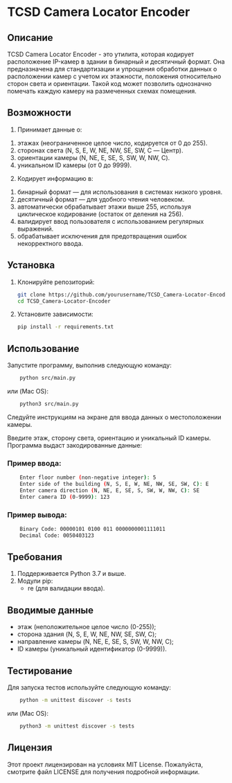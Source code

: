 # TCSD Camera Locator Encoder

## Описание
TCSD Camera Locator Encoder - это утилита, которая кодирует расположение IP-камер в здании в бинарный и десятичный формат. Она предназначена для стандартизации и упрощения обработки данных о расположении камер с учетом их этажности, положения относительно сторон света и ориентации. Такой код может позволить однозначно помечать каждую камеру на размеченных схемах помещения.


## Возможности
1. Принимает данные о:
1) этажах (неограниченное целое число, кодируется от 0 до 255).
2) сторонах света (N, S, E, W, NE, NW, SE, SW, C — Центр).
3) ориентации камеры (N, NE, E, SE, S, SW, W, NW, C).
4) уникальном ID камеры (от 0 до 9999).
 
2. Кодирует информацию в:
1) бинарный формат — для использования в системах низкого уровня.
2) десятичный формат — для удобного чтения человеком.
3) автоматически обрабатывает этажи выше 255, используя циклическое кодирование (остаток от деления на 256).
4) валидирует ввод пользователя с использованием регулярных выражений.
5) обрабатывает исключения для предотвращения ошибок некорректного ввода.


## Установка

1. Клонируйте репозиторий:
   ```bash
   git clone https://github.com/yourusername/TCSD_Camera-Locator-Encoder.git
   cd TCSD_Camera-Locator-Encoder
   ```
2. Установите зависимости:
   ```bash
   pip install -r requirements.txt 
   ```


## Использование

Запустите программу, выполнив следующую команду:

```bash
    python src/main.py
```
или (Mac OS):
```bash
    python3 src/main.py
```

Следуйте инструкциям на экране для ввода данных о местоположении камеры.

Введите этаж, сторону света, ориентацию и уникальный ID камеры.
Программа выдаст закодированные данные:


### Пример ввода:
```bash
    Enter floor number (non-negative integer): 5
    Enter side of the building (N, S, E, W, NE, NW, SE, SW, C): E
    Enter camera direction (N, NE, E, SE, S, SW, W, NW, C): SE
    Enter camera ID (0-9999): 123
```


### Пример вывода:
```bash
    Binary Code: 00000101 0100 011 0000000001111011
    Decimal Code: 0050403123
```


## Требования

1. Поддерживается Python 3.7 и выше.
2. Модули pip:
   - re (для валидации ввода).


## Вводимые данные

- этаж (неположительное целое число (0-255));
- сторона здания (N, S, E, W, NE, NW, SE, SW, C);
- направление камеры (N, NE, E, SE, S, SW, W, NW, C);
- ID камеры (уникальный идентификатор (0-9999)).


## Тестирование

Для запуска тестов используйте следующую команду:

```bash
    python -m unittest discover -s tests
```
или (Mac OS):
```bash
    python3 -m unittest discover -s tests
```


## Лицензия

Этот проект лицензирован на условиях MIT License. Пожалуйста, смотрите файл LICENSE для получения подробной информации.
